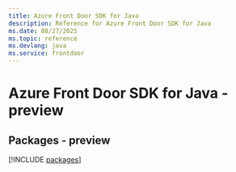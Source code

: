 ```yaml
---
title: Azure Front Door SDK for Java
description: Reference for Azure Front Door SDK for Java
ms.date: 08/27/2025
ms.topic: reference
ms.devlang: java
ms.service: frontdoor
---
```

# Azure Front Door SDK for Java - preview
## Packages - preview
[!INCLUDE [packages](front-door-index.md)]